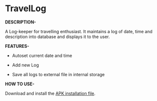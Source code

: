 # TravelLog
**DESCRIPTION-**

A Log-keeper for travelling enthusiast.
It maintains a log of date, time and description into database and displays it to the user.

**FEATURES-**

* Autoset current date and time

* Add new Log

* Save all logs to external file in internal storage

**HOW TO USE-**

Download and install the [APK installation file](https://github.com/bharavi15/TravelLog/raw/master/TravelLog.apk).
